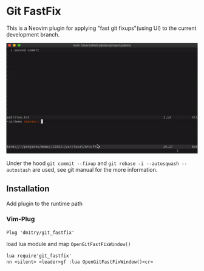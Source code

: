 # Git FastFix

This is a Neovim plugin for applying "fast git fixups"(using UI) to the current development branch.

![demo](demo.gif)

Under the hood `git commit --fixup` and `git rebase -i --autosquash --autostash` are used, see git manual for the more information.
## Installation

Add plugin to the runtime path

### Vim-Plug 

```VimL
Plug 'dm1try/git_fastfix'

```

load lua module and map `OpenGitFastFixWindow()`
```VimL
lua require'git_fastfix'
nn <silent> <leader>gf :lua OpenGitFastFixWindow()<cr>
```


